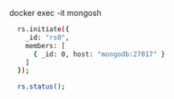 docker exec -it <mongodb-container-id> mongosh

```bash
  rs.initiate({
    _id: "rs0",
    members: [
      { _id: 0, host: "mongodb:27017" }
    ]
  });

  rs.status();
```